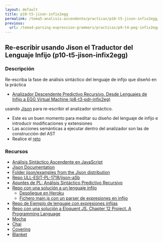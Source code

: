 ```yaml
---
layout: default
title: p10-t5-jison-infix2egg
permalink: /tema5-analisis-ascendente/practicas/p10-t5-jison-infix2egg/
previous: 
  url: /tema4-parsing-expression-grammars/practicas/p9-t4-peg-infix2egg/
---
```


## Re-escribir usando Jison el Traductor del Lenguaje Infijo (p10-t5-jison-infix2egg)

### Descripción

Re-escriba la fase de análisis sintáctico del lenguaje de infijo que diseñó en la práctica 

* [Analizador Descendente Predictivo Recursivo. Desde Lenguajes de Infijo a EGG Virtual Machine (p8-t3-pdr-infix2eg)](../../../tema3-analisis-descendente-predictivo-recursivo/practicas/p8-t3-pdr-infix2egg/)

usando [Jison](http://zaa.ch/jison/docs/) para re-escribir el analizador sintáctico.

* Este es un buen momento para meditar su diseño del lenguaje de infijo e introducir modificaciones y extensiones
* Las acciones semánticas a ejecutar dentro del analizador son las de construcción del AST 
* Realice el [reto](reto)

### Recursos

* [Análisis Sintáctico Ascendente en JavaScript](http://crguezl.github.io/pl-html/node43.html)
* [Jison Documentation](http://zaa.ch/jison/docs/)
* [Folder jison/examples from the Jison distribution](https://github.com/zaach/jison/tree/master/examples)
* [Repo ULL-ESIT-PL-1718/jison-aSb](https://github.com/ULL-ESIT-PL-1718/jison-aSb)
* [Apuntes de PL: Análisis Sintáctico Predictivo Recursivo](http://crguezl.github.io/pl-html/node22.html)
* [Repo con una solución a un lenguaje infijo](https://github.com/crguezl/prdcalc)
  -  [Despliegue en Heroku](https://pl1718-prdcalc.herokuapp.com/)
  - [Fichero main.js con un parser de expresiones en infijo](https://github.com/crguezl/prdcalc/blob/master/views/main.js)
* [Repo de Ejemplo de lenguaje con expresiones infijas](https://github.com/ULL-ESIT-PL-1617/solution-evalua-pdr)
* [Repo con una solución a Eloquent JS. Chapter 12 Project. A Programming Language](https://github.com/ULL-ESIT-PL-1617/egg)
* [Mocha](https://casianorodriguezleon.gitbooks.io/ull-esit-1617/content/apuntes/pruebas/mocha.html)
* [Chai](https://casianorodriguezleon.gitbooks.io/ull-esit-1617/content/apuntes/pruebas/chai.html)
* [Covering](https://casianorodriguezleon.gitbooks.io/ull-esit-1617/content/apuntes/pruebas/covering.html)
* [Blanket](https://casianorodriguezleon.gitbooks.io/ull-esit-1617/content/apuntes/pruebas/blanket.html)




